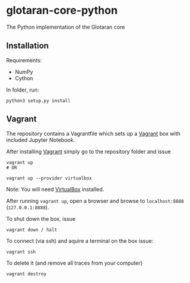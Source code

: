 # glotaran-core-python
The Python implementation of the Glotaran core

## Installation

Requirements:

* NumPy
* Cython

In folder, run:

    python3 setup.py install

## Vagrant

The repository contains a Vagrantfile which sets up a [Vagrant](https://www.vagrantup.com/) box with included Jupyter Notebook.

After installing [Vagrant](https://www.vagrantup.com/) simply go to the
repository folder and issue

    vagrant up
    # OR

    vagrant up --provider virtualbox

Note: You will need [VirtualBox](https://www.virtualbox.org/) installed.

After running `vagrant up`, open a browser and browse to `localhost:8888` (`127.0.0.1:8888`).

To shut down the box, issue

    vagrant down / halt

To connect (via ssh) and aquire a terminal on the box issue:

    vagrant ssh

To delete it (and remove all traces from your computer)

    vagrant destroy
